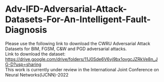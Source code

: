 # Adv-IFD-Adversarial-Attack-Datasets-For-An-Intelligent-Fault-Diagnosis
Please use the following link to download the CWRU Adversarial Attack Datasets for BIM, FGSM, C&W and PGD adversarial attacks. <br>
Link to download the dataset: https://drive.google.com/drive/folders/11J0Sde6V6vj9bx1ovgcJZRkVe8n_JG-D?usp=sharing<br>
This work is currently under review in the International Joint Conference on Neural Networks(IJCNN)-2022
